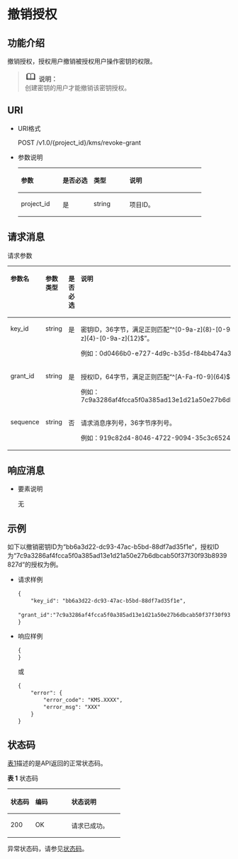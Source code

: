 # 撤销授权<a name="dew_02_0029"></a>

## 功能介绍<a name="section37533920154934"></a>

撤销授权，授权用户撤销被授权用户操作密钥的权限。

>![](public_sys-resources/icon-note.gif) **说明：**   
>创建密钥的用户才能撤销该密钥授权。  

## URI<a name="section37627629154934"></a>

-   URI格式

    POST /v1.0/\{project\_id\}/kms/revoke-grant

-   参数说明

    <a name="table38759358154934"></a>
    <table><thead align="left"><tr id="row60644171154934"><th class="cellrowborder" valign="top" width="22.74%" id="mcps1.1.5.1.1"><p id="p13230838154934"><a name="p13230838154934"></a><a name="p13230838154934"></a>参数</p>
    </th>
    <th class="cellrowborder" valign="top" width="16.919999999999998%" id="mcps1.1.5.1.2"><p id="p65064970154934"><a name="p65064970154934"></a><a name="p65064970154934"></a>是否必选</p>
    </th>
    <th class="cellrowborder" valign="top" width="19.55%" id="mcps1.1.5.1.3"><p id="p35771181154934"><a name="p35771181154934"></a><a name="p35771181154934"></a>类型</p>
    </th>
    <th class="cellrowborder" valign="top" width="40.79%" id="mcps1.1.5.1.4"><p id="p11784586154934"><a name="p11784586154934"></a><a name="p11784586154934"></a>说明</p>
    </th>
    </tr>
    </thead>
    <tbody><tr id="row15027399154934"><td class="cellrowborder" valign="top" width="22.74%" headers="mcps1.1.5.1.1 "><p id="p9259788154934"><a name="p9259788154934"></a><a name="p9259788154934"></a>project_id</p>
    </td>
    <td class="cellrowborder" valign="top" width="16.919999999999998%" headers="mcps1.1.5.1.2 "><p id="p11845378154934"><a name="p11845378154934"></a><a name="p11845378154934"></a>是</p>
    </td>
    <td class="cellrowborder" valign="top" width="19.55%" headers="mcps1.1.5.1.3 "><p id="p19951568154934"><a name="p19951568154934"></a><a name="p19951568154934"></a>string</p>
    </td>
    <td class="cellrowborder" valign="top" width="40.79%" headers="mcps1.1.5.1.4 "><p id="p5464351154934"><a name="p5464351154934"></a><a name="p5464351154934"></a>项目ID。</p>
    </td>
    </tr>
    </tbody>
    </table>


## 请求消息<a name="section49179167154934"></a>

请求参数 

<a name="table5096792154934"></a>
<table><thead align="left"><tr id="row37570371154934"><th class="cellrowborder" valign="top" width="22.447755224477554%" id="mcps1.1.5.1.1"><p id="p23301238154934"><a name="p23301238154934"></a><a name="p23301238154934"></a>参数名</p>
</th>
<th class="cellrowborder" valign="top" width="15.308469153084694%" id="mcps1.1.5.1.2"><p id="p8352105154934"><a name="p8352105154934"></a><a name="p8352105154934"></a>参数类型</p>
</th>
<th class="cellrowborder" valign="top" width="18.36816318368163%" id="mcps1.1.5.1.3"><p id="p5431876154934"><a name="p5431876154934"></a><a name="p5431876154934"></a>是否必选</p>
</th>
<th class="cellrowborder" valign="top" width="43.87561243875613%" id="mcps1.1.5.1.4"><p id="p37328816154934"><a name="p37328816154934"></a><a name="p37328816154934"></a>说明</p>
</th>
</tr>
</thead>
<tbody><tr id="row3735252154934"><td class="cellrowborder" valign="top" width="22.447755224477554%" headers="mcps1.1.5.1.1 "><p id="p5492758715522"><a name="p5492758715522"></a><a name="p5492758715522"></a>key_id</p>
</td>
<td class="cellrowborder" valign="top" width="15.308469153084694%" headers="mcps1.1.5.1.2 "><p id="p1994955315522"><a name="p1994955315522"></a><a name="p1994955315522"></a>string</p>
</td>
<td class="cellrowborder" valign="top" width="18.36816318368163%" headers="mcps1.1.5.1.3 "><p id="p530110015522"><a name="p530110015522"></a><a name="p530110015522"></a>是</p>
</td>
<td class="cellrowborder" valign="top" width="43.87561243875613%" headers="mcps1.1.5.1.4 "><p id="p2673593115522"><a name="p2673593115522"></a><a name="p2673593115522"></a>密钥ID，36字节，满足正则匹配“^[0-9a-z]{8}-[0-9a-z]{4}-[0-9a-z]{4}-[0-9a-z]{4}-[0-9a-z]{12}$”。</p>
<p id="p5898392715522"><a name="p5898392715522"></a><a name="p5898392715522"></a>例如：0d0466b0-e727-4d9c-b35d-f84bb474a37f</p>
</td>
</tr>
<tr id="row2233745154934"><td class="cellrowborder" valign="top" width="22.447755224477554%" headers="mcps1.1.5.1.1 "><p id="p3969076161826"><a name="p3969076161826"></a><a name="p3969076161826"></a>grant_id</p>
</td>
<td class="cellrowborder" valign="top" width="15.308469153084694%" headers="mcps1.1.5.1.2 "><p id="p53059729161826"><a name="p53059729161826"></a><a name="p53059729161826"></a>string</p>
</td>
<td class="cellrowborder" valign="top" width="18.36816318368163%" headers="mcps1.1.5.1.3 "><p id="p2870774161826"><a name="p2870774161826"></a><a name="p2870774161826"></a>是</p>
</td>
<td class="cellrowborder" valign="top" width="43.87561243875613%" headers="mcps1.1.5.1.4 "><p id="p31206156161826"><a name="p31206156161826"></a><a name="p31206156161826"></a>授权ID，64字节，满足正则匹配“^[A-Fa-f0-9]{64}$”。</p>
<p id="p7940591162038"><a name="p7940591162038"></a><a name="p7940591162038"></a>例如：7c9a3286af4fcca5f0a385ad13e1d21a50e27b6dbcab50f37f30f93b8939827d</p>
</td>
</tr>
<tr id="row29452288162122"><td class="cellrowborder" valign="top" width="22.447755224477554%" headers="mcps1.1.5.1.1 "><p id="p45167875162120"><a name="p45167875162120"></a><a name="p45167875162120"></a>sequence</p>
</td>
<td class="cellrowborder" valign="top" width="15.308469153084694%" headers="mcps1.1.5.1.2 "><p id="p34719281162120"><a name="p34719281162120"></a><a name="p34719281162120"></a>string</p>
</td>
<td class="cellrowborder" valign="top" width="18.36816318368163%" headers="mcps1.1.5.1.3 "><p id="p60798351162120"><a name="p60798351162120"></a><a name="p60798351162120"></a>否</p>
</td>
<td class="cellrowborder" valign="top" width="43.87561243875613%" headers="mcps1.1.5.1.4 "><p id="p25719365162120"><a name="p25719365162120"></a><a name="p25719365162120"></a>请求消息序列号，36字节序列号。</p>
<p id="p30147697162120"><a name="p30147697162120"></a><a name="p30147697162120"></a>例如：919c82d4-8046-4722-9094-35c3c6524cff</p>
</td>
</tr>
</tbody>
</table>

## 响应消息<a name="section35819930154934"></a>

-   要素说明

    无


## 示例<a name="section16883113220574"></a>

如下以撤销密钥ID为“bb6a3d22-dc93-47ac-b5bd-88df7ad35f1e“，授权ID为“7c9a3286af4fcca5f0a385ad13e1d21a50e27b6dbcab50f37f30f93b8939827d“的授权为例。

-   请求样例

    ```
    {      
        "key_id": "bb6a3d22-dc93-47ac-b5bd-88df7ad35f1e",
        "grant_id":"7c9a3286af4fcca5f0a385ad13e1d21a50e27b6dbcab50f37f30f93b8939827d"
    }
    ```

-   响应样例

    ```
    {
    }
    ```

    或

    ```
    {
        "error": {
            "error_code": "KMS.XXXX",
            "error_msg": "XXX"
        }
    }
    ```


## 状态码<a name="section3454223421"></a>

[表1](#dew_02_0012_zh-cn_topic_0079615001_table20596071)描述的是API返回的正常状态码。

**表 1**  状态码

<a name="dew_02_0012_zh-cn_topic_0079615001_table20596071"></a>
<table><thead align="left"><tr id="dew_02_0012_zh-cn_topic_0079615001_row9746163"><th class="cellrowborder" valign="top" width="22%" id="mcps1.2.4.1.1"><p id="dew_02_0012_p57545694203043"><a name="dew_02_0012_p57545694203043"></a><a name="dew_02_0012_p57545694203043"></a>状态码</p>
</th>
<th class="cellrowborder" valign="top" width="32%" id="mcps1.2.4.1.2"><p id="dew_02_0012_p4531342288"><a name="dew_02_0012_p4531342288"></a><a name="dew_02_0012_p4531342288"></a>编码</p>
</th>
<th class="cellrowborder" valign="top" width="46%" id="mcps1.2.4.1.3"><p id="dew_02_0012_p30689603203043"><a name="dew_02_0012_p30689603203043"></a><a name="dew_02_0012_p30689603203043"></a>状态说明</p>
</th>
</tr>
</thead>
<tbody><tr id="dew_02_0012_zh-cn_topic_0079615001_row48621261"><td class="cellrowborder" valign="top" width="22%" headers="mcps1.2.4.1.1 "><p id="dew_02_0012_zh-cn_topic_0079615001_p46008046"><a name="dew_02_0012_zh-cn_topic_0079615001_p46008046"></a><a name="dew_02_0012_zh-cn_topic_0079615001_p46008046"></a>200</p>
</td>
<td class="cellrowborder" valign="top" width="32%" headers="mcps1.2.4.1.2 "><p id="dew_02_0012_p7538425819"><a name="dew_02_0012_p7538425819"></a><a name="dew_02_0012_p7538425819"></a>OK</p>
</td>
<td class="cellrowborder" valign="top" width="46%" headers="mcps1.2.4.1.3 "><p id="dew_02_0012_zh-cn_topic_0079615001_p35664277"><a name="dew_02_0012_zh-cn_topic_0079615001_p35664277"></a><a name="dew_02_0012_zh-cn_topic_0079615001_p35664277"></a>请求已成功。</p>
</td>
</tr>
</tbody>
</table>

异常状态码，请参见[状态码](状态码.md)。


